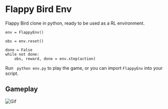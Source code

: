 # Flappy Bird Env

Flappy Bird clone in python, ready to be used as a RL environment.

```
env = FlappyEnv()

obs = env.reset()

done = False
while not done:
    obs, reward, done = env.step(action)
```

Run ``` python env.py``` to play the game, or you can import ``` FlappyEnv ``` into your script.

## Gameplay
![Gif](gameplay.gif)